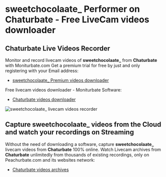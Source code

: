 # sweetchocolaate_ Performer on Chaturbate - Free LiveCam videos downloader

## Chaturbate Live Videos Recorder

Monitor and record livecam videos of **sweetchocolaate_** from **Chaturbate** with Moniturbate.com
Get a premium trial for free by just and only registering with your Email address:
* [sweetchocolaate_ Premium videos downloader](https://moniturbate.com/request-demo-licence-key.html)

Free livecam videos downloader - Moniturbate Software:
* [Chaturbate videos downloader](https://moniturbate.com/moniturbate-download-software.html)

![sweetchocolaate_ livecam videos recorder](https://peachurnet.com/templates/moniturbate-software.png)


## Capture sweetchocolaate_ videos from the Cloud and watch your recordings on Streaming

Without the need of downloading a software, capture **sweetchocolaate_** livecam videos from **Chaturbate** 100% online.
Watch Livecam archives from **Chaturbate** unlimitedly from thousands of existing recordings, only on Peachurbate.com and its websites network:
* [Chaturbate videos archives](https://peachurnet.com/)